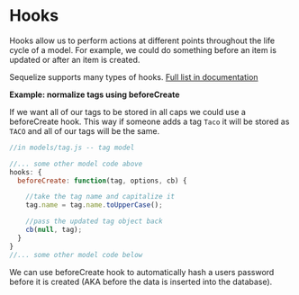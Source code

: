 # Hooks

Hooks allow us to perform actions at different points throughout the life cycle of a model. For example, we could do something before an item is updated or after an item is created.

Sequelize supports many types of hooks. [Full list in documentation](http://sequelize.readthedocs.org/en/latest/docs/hooks/)

**Example: normalize tags using beforeCreate**

If we want all of our tags to be stored in all caps we could use a beforeCreate hook. This way if someone adds a tag `Taco` it will be stored as `TACO` and all of our tags will be the same.

```javascript
//in models/tag.js -- tag model

//... some other model code above
hooks: {
  beforeCreate: function(tag, options, cb) {

    //take the tag name and capitalize it
    tag.name = tag.name.toUpperCase();

    //pass the updated tag object back
    cb(null, tag);
  }
}
//... some other model code below
```

We can use beforeCreate hook to automatically hash a users password before it is created \(AKA before the data is inserted into the database\).

